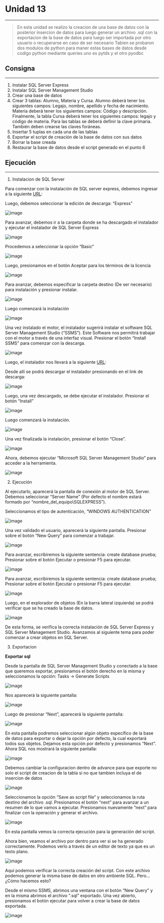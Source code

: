 # Unidad 13
---
>En esta unidad se realizo la creacion de una base de datos con la posterior insercion de datos para luego generar un archivo .sql con la exportacion de la base de datos para luego ser importada por otro usuario o recuperarse en caso de ser necesario
>Tabien se probaron dos modulos de python para maner estas bases de datos desde codigo python mediante queries uno es pytds y el otro pyodbc

## Consigna
---
1. Instalar SQL Server Express
2. Instalar SQL Server Management Studio
3. Crear una base de datos
4. Crear 3 tablas: Alumno, Materia y Cursa. Alumno deberá tener
los siguientes campos: Legajo, nombre, apellido y fecha de
nacimiento. Materia deberá tener los siguientes campos:
Código y descripción. Finalmente, la tabla Cursa deberá tener
los siguientes campos: legajo y código de materia. Para las
tablas se deberá definir la clave primaria. También deben
crearse las claves foráneas.
5. Insertar 5 tuplas en cada una de las tablas
6. Exportar el script de creación de la base de datos con sus
datos
7. Borrar la base creada
8. Restaurar la base de datos desde el script generado en el
punto 6

## Ejecución
---

1) Instalacion de SQL Server
   
Para comenzar con la instalación de SQL server express, debemos ingresar 
a la siguiente [URL](https://www.microsoft.com/es-es/sql-server/sql-server-downloads):

Luego, debemos seleccionar la edición de descarga: “Express”

![image](https://user-images.githubusercontent.com/76167482/201482177-2e33e911-9e2e-48e1-9b30-7818332c0d8b.png)

Para avanzar, debemos ir a la carpeta donde se ha descargado el instalador
y ejecutar el instalador de SQL Server Express

![image](https://user-images.githubusercontent.com/76167482/201482185-cad2dab4-85ec-42f7-8f62-6069557ffead.png)

Procedemos a seleccionar la opción “Basic”

![image](https://user-images.githubusercontent.com/76167482/201482200-50fdd075-3d17-4455-b666-8c7ad90b1576.png)

Luego, presionamos en el botón Aceptar para los términos de la licencia

![image](https://user-images.githubusercontent.com/76167482/201482217-9a820795-a212-4a94-9871-e061819d195e.png)

Para avanzar, debemos especificar la carpeta destino (De ser necesario)
para instalación y presionar instalar.

![image](https://user-images.githubusercontent.com/76167482/201482225-dbe19b7b-bec3-490c-bc05-1fe3181dcd13.png)

Luego comenzará la instalación

![image](https://user-images.githubusercontent.com/76167482/201482230-7d9bd222-8073-4100-8268-737ac2d3f02c.png)

Una vez instalado el motor, el instalador sugerirá instalar el software SQL
Server Management Studio (“SSMS”). Este Software nos permitirá trabajar
con el motor a través de una interfaz visual. Presionar el botón “Install
SSMS” para comenzar con la descarga.

![image](https://user-images.githubusercontent.com/76167482/201482235-5e710f2b-731b-4159-85ac-2f6ac40a81c9.png)

Luego, el instalador nos llevará a la siguiente [URL](https://docs.microsoft.com/es-es/sql/ssms/download-sql-server-management-studio-ssms?redirectedfrom=MSDN&view=sql-server-ver15):

Desde allí se podrá descargar el instalador presionando en el link de
descarga:

![image](https://user-images.githubusercontent.com/76167482/201482251-8eaa3679-2517-4525-935b-44e1493ba6d4.png)

Luego, una vez descargado, se debe ejecutar el instalador. Presionar el
botón “Install”

![image](https://user-images.githubusercontent.com/76167482/201482263-ac97760b-329f-447c-b083-7291afcf2019.png)

Luego comenzará la instalación.

![image](https://user-images.githubusercontent.com/76167482/201482272-7ce11bcf-7cad-4e48-a5b5-2e38229b134f.png)

Una vez finalizada la instalación, presionar el botón “Close”.

![image](https://user-images.githubusercontent.com/76167482/201482282-d07ba4c2-d900-4a6c-8699-d3998393b5a4.png)

Ahora, debemos ejecutar “Microsoft SQL Server Management Studio” para
acceder a la herramienta.

![image](https://user-images.githubusercontent.com/76167482/201482288-652a51bc-d9ed-4ba0-b646-4e5be3641f8b.png)

2) Ejecución

Al ejecutarlo, aparecerá la pantalla de conexión al motor de SQL Server.
Debemos seleccionar “Server Name” (Por defecto el nombre estará formado
por “nombre_del_equipo\SQLEXPRESS”).

Seleccionamos el tipo de autenticación, “WINDOWS AUTHENTICATION”

![image](https://user-images.githubusercontent.com/76167482/201482300-1537a3d2-dd96-4ab1-84d8-f4e21ea563d9.png)

Una vez validado el usuario, aparecerá la siguiente pantalla. Presionar sobre
el botón “New Query” para comenzar a trabajar.

![image](https://user-images.githubusercontent.com/76167482/201482305-68b76d65-13d4-4e01-87be-58a8d7d4ffe2.png)

Para avanzar, escribiremos la siguiente sentencia:
create database prueba;
Presionar sobre el botón Ejecutar o presionar F5 para ejecutar.

![image](https://user-images.githubusercontent.com/76167482/201482318-a7c9fd97-3700-4cd5-8914-d4650d10f23e.png)

Para avanzar, escribiremos la siguiente sentencia:
<coce>create database prueba;</code>
Presionar sobre el botón Ejecutar o presionar F5 para ejecutar.

![image](https://user-images.githubusercontent.com/76167482/201482329-3819f9a0-0fe5-40f5-b28a-9370df74e06c.png)

Luego, en el explorador de objetos (En la barra lateral izquierda) se podrá
verificar que se ha creado la base de datos.

![image](https://user-images.githubusercontent.com/76167482/201482341-9f4eb374-1787-4de2-9cb4-a2a970789430.png)

De esta forma, se verifica la correcta instalación de SQL Server Express y
SQL Server Management Studio. Avanzamos al siguiente tema para poder
comenzar a crear objetos en SQL Server.


3) Exportacion
   
**Exportar sql**

Desde la pantalla de SQL Server Management Studio y conectado a la base que
queremos exportar, presionamos el botón derecho en la misma y seleccionamos la
opción: Tasks -> Generate Scripts

![image](https://user-images.githubusercontent.com/76167482/201482366-534df8d6-1c30-4646-8a9f-9e0b5d4473a2.png)

Nos aparecerá la siguiente pantalla:

![image](https://user-images.githubusercontent.com/76167482/201482374-c7b67750-551a-4166-9b65-e8b0dd3b835b.png)

Luego de presionar “Next”, aparecerá la siguiente pantalla:

![image](https://user-images.githubusercontent.com/76167482/201482382-148b3917-7dce-4092-87a8-61c171d8cd22.png)

En esta pantalla podremos seleccionar algún objeto específico de la base de datos
para exportar o dejar la opción por defecto, la cual exportará todos sus objetos.
Dejamos esta opción por defecto y presionamos “Next”. Ahora SQL nos mostrará
la siguiente pantalla:

![image](https://user-images.githubusercontent.com/76167482/201482387-2844d4bd-eb4c-471a-ab7b-d9b7ba657a6b.png)

Debemos cambiar la configuracion dentro de advance para que exporte no solo el script de creacion de la tabla si no que tambien incluya el de insercion de datos

![image](https://user-images.githubusercontent.com/76167482/201482407-5012e454-3a43-4d35-ac90-0eb9824bb337.png)

Seleccionamos la opción “Save as script file” y seleccionamos la ruta destino del
archivo .sql. Presionamos el botón “next” para avanzar a un resumen de lo que
vamos a ejecutar. Presionamos nuevamente “next” para finalizar con la operación
y generar el archivo.

![image](https://user-images.githubusercontent.com/76167482/201482424-7c84c466-1ed5-48bf-ae1f-e73850d27391.png)

En esta pantalla vemos la correcta ejecución para la generación del script.

Ahora bien, veamos el archivo por dentro para ver si se ha generado
correctamente. Podemos verlo a través de un editor de texto ya que es un texto
plano.

![image](https://user-images.githubusercontent.com/76167482/201482427-e85cb3a0-e566-4a19-b8da-a485ab305cd9.png)

Aquí podemos verificar la correcta creación del script. Con este archivo podemos
generar la misma base de datos en otro ambiente SQL. Pero… ¿Cómo hacemos
esto?

Desde el mismo SSMS, abrimos una ventana con el botón “New Query” y en la
misma abrimos el archivo “.sql” exportado. Una vez abierto, presionamos el botón
ejecutar para volver a crear la base de datos exportada.

![image](https://user-images.githubusercontent.com/76167482/201482437-c564efe1-69bf-48db-a14d-c42751274cbf.png)
